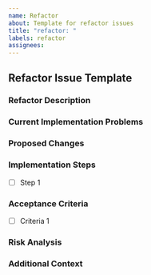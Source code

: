 ```yaml
---
name: Refactor
about: Template for refactor issues
title: "refactor: "
labels: refactor
assignees: 
---
```


## Refactor Issue Template

### **Refactor Description**
<!-- Clear explanation of what needs refactoring and why -->

### **Current Implementation Problems**
<!-- List specific issues with current approach -->

### **Proposed Changes**
<!-- Bullet points of planned improvements -->

### **Implementation Steps**
- [ ] Step 1

### **Acceptance Criteria**
- [ ] Criteria 1

### **Risk Analysis**
<!-- Potential breaking changes and mitigation strategies -->

### **Additional Context**
<!-- Links to relevant code/files -->
